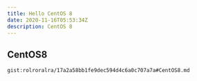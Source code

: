 ```yaml
---
title: Hello CentOS 8
date: 2020-11-16T05:53:34Z
description: CentOS 8
---
```


## CentOS8
`gist:rolroralra/17a2a58bb1fe9dec594d4c6a0c707a7a#CentOS8.md`
